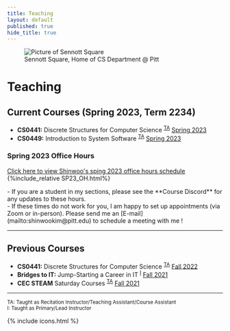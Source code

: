 ```yaml
---
title: Teaching
layout: default
published: true
hide_title: true
---
```


<figure class="figure">
  <img src="https://www.tour.pitt.edu/sites/default/files/styles/galleriffic_slide/public/SennottSquare3.jpg?itok=V1aDmIPP" class="figure-img img-fluid rounded" alt="Picture of Sennott Square">
  <figcaption class="figure-caption">Sennott Square, Home of CS Department @ Pitt</figcaption>
</figure>

<h1>Teaching</h1>

## Current Courses (Spring 2023, Term 2234)
- <i class="pitt-icon"></i> **CS0441:** Discrete Structures for Computer Science <sup><a href="#TA" type="button" onclick='highlight("TA")' class="text-decoration-none text-secondary" data-bs-toggle="tooltip" data-bs-placement="right" data-bs-title="Taught as Recitation Instructor/Teaching Assistant/Course Assistant">TA</a></sup> [Spring 2023](./CS0441-2234/)
- <i class="pitt-icon"></i> **CS0449:** Introduction to System Software <sup><a href="#TA" type="button" onclick='highlight("TA")' class="text-decoration-none text-secondary" data-bs-toggle="tooltip" data-bs-placement="right" data-bs-title="Taught as Recitation Instructor/Teaching Assistant/Course Assistant">TA</a></sup> [Spring 2023](./CS0449-2234/)

### Spring 2023 Office Hours
<a href="#" data-bs-toggle="collapse" data-bs-target="#collapseOfficeHours" aria-expanded="false" aria-controls="collapseOfficeHours">
Click here to view Shinwoo's sping 2023 office hours schedule
</a>
<div class="collapse" id="collapseOfficeHours">
  {%include_relative SP23_OH.html%}
  <p markdown="1">
  - If you are a student in my sections, please see the **Course Discord** for any updates to these hours.<br />
  - If these times do not work for you, I am happy to set up appointments (via Zoom or in-person). Please send me an [E-mail](mailto:shinwookim@pitt.edu) to schedule a meeting with me !
  </p>
</div>


---
## Previous Courses
- <i class="pitt-icon"></i> **CS0441:** Discrete Structures for Computer Science <sup><a href="#TA" type="button" onclick='highlight("TA")' class="text-decoration-none text-secondary" data-bs-toggle="tooltip" data-bs-placement="right" data-bs-title="Taught as Recitation Instructor/Teaching Assistant/Course Assistant">TA</a></sup> [Fall 2022](./CS0441-2231/)
- <i class="pitt-icon"></i> **Bridges to IT:** Jump-Starting a Career in IT <sup><a href="#Instructor" type="button" onclick='highlight("Instructor")'  class="text-decoration-none text-secondary" data-bs-toggle="tooltip" data-bs-placement="right" data-bs-title="Taught as Primary/Lead Instructor">I</a></sup> [Fall 2021](bridges-to-it.html)
- <i class="pitt-icon"></i> **CEC STEAM** Saturday Courses <sup><a href="#TA" type="button" onclick='highlight("TA")' class="text-decoration-none text-secondary" data-bs-toggle="tooltip" data-bs-placement="right" data-bs-title="Taught as Recitation Instructor/Teaching Assistant/Course Assistant">TA</a></sup> [Fall 2021](https://cec.pitt.edu/calendar/s-t-e-a-m-saturdays/2022-10-08/)

---

<sup id="TA" onclick='highlight_off()'><span class="text-secondary">TA</span>: Taught as Recitation Instructor/Teaching Assistant/Course Assistant</sup><br>
<sup id="Instructor" onclick='highlight_off()'><span class="text-secondary">I</span>: Taught as Primary/Lead Instructor</sup>

{% include icons.html %}


